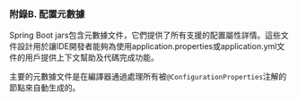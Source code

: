 ### 附錄B. 配置元數據

Spring Boot jars包含元數據文件，它們提供了所有支援的配置屬性詳情。這些文件設計用於讓IDE開發者能夠為使用application.properties或application.yml文件的用戶提供上下文幫助及代碼完成功能。


主要的元數據文件是在編譯器通過處理所有被`@ConfigurationProperties`注解的節點來自動生成的。

